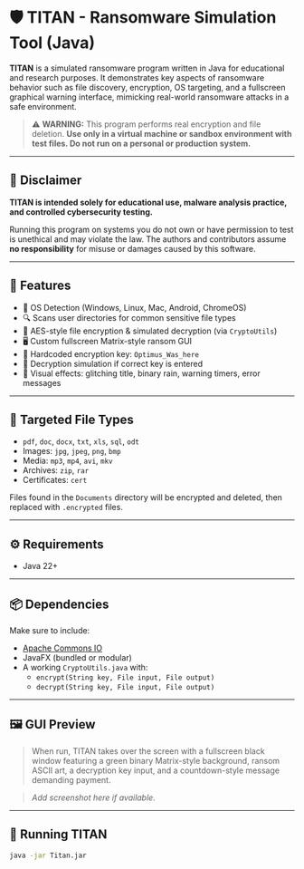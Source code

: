 # 🛡️ TITAN - Ransomware Simulation Tool (Java)

**TITAN** is a simulated ransomware program written in Java for educational and research purposes. It demonstrates key aspects of ransomware behavior such as file discovery, encryption, OS targeting, and a fullscreen graphical warning interface, mimicking real-world ransomware attacks in a safe environment.

> ⚠️ **WARNING:** This program performs real encryption and file deletion. **Use only in a virtual machine or sandbox environment with test files. Do not run on a personal or production system.**

---

## 🚨 Disclaimer

**TITAN is intended solely for educational use, malware analysis practice, and controlled cybersecurity testing.**

Running this program on systems you do not own or have permission to test is unethical and may violate the law. The authors and contributors assume **no responsibility** for misuse or damages caused by this software.

---

## 🧩 Features

- 🧠 OS Detection (Windows, Linux, Mac, Android, ChromeOS)
- 🔍 Scans user directories for common sensitive file types
- 🔐 AES-style file encryption & simulated decryption (via `CryptoUtils`)
- 🖥️ Custom fullscreen Matrix-style ransom GUI
- 🧾 Hardcoded encryption key: `Optimus_Was_here`
- 🔁 Decryption simulation if correct key is entered
- 🛑 Visual effects: glitching title, binary rain, warning timers, error messages

---

## 📂 Targeted File Types

- `pdf`, `doc`, `docx`, `txt`, `xls`, `sql`, `odt`
- Images: `jpg`, `jpeg`, `png`, `bmp`
- Media: `mp3`, `mp4`, `avi`, `mkv`
- Archives: `zip`, `rar`
- Certificates: `cert`

Files found in the `Documents` directory will be encrypted and deleted, then replaced with `.encrypted` files.

---

## ⚙️ Requirements

- Java 22+
---

## 📦 Dependencies

Make sure to include:

- [Apache Commons IO](https://commons.apache.org/proper/commons-io/)
- JavaFX (bundled or modular)
- A working `CryptoUtils.java` with:
  - `encrypt(String key, File input, File output)`
  - `decrypt(String key, File input, File output)`

---

## 🖼️ GUI Preview

> When run, TITAN takes over the screen with a fullscreen black window featuring a green binary Matrix-style background, ransom ASCII art, a decryption key input, and a countdown-style message demanding payment.

> _Add screenshot here if available._

---

## 🏁 Running TITAN

```bash
java -jar Titan.jar
